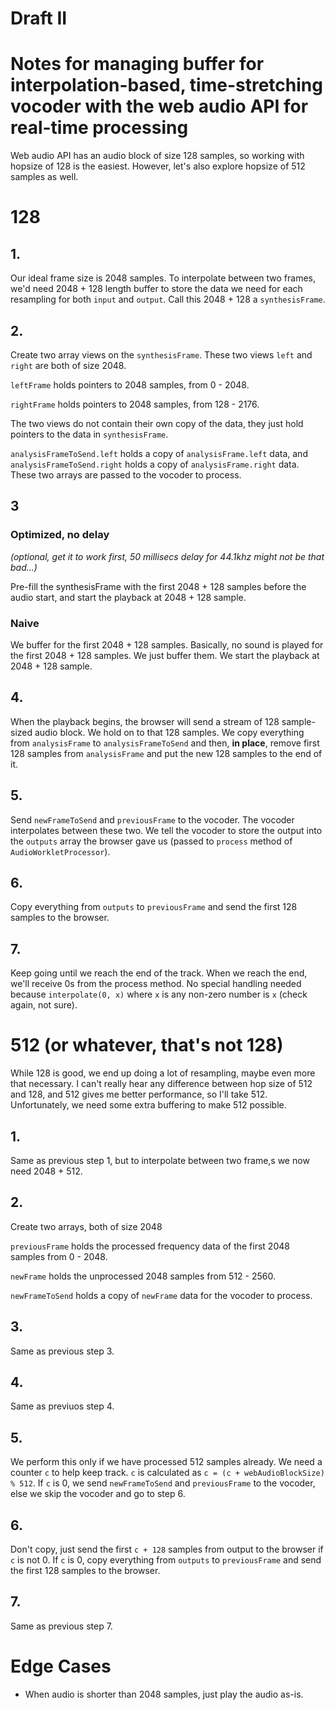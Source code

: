 # Draft II

# Notes for managing buffer for interpolation-based, time-stretching vocoder with the web audio API for real-time processing

Web audio API has an audio block of size 128 samples, so working with hopsize of 128 is the easiest. However, let's also explore hopsize of 512 samples as well.

# 128

## 1.

Our ideal frame size is 2048 samples. To interpolate between two frames, we'd need 2048 + 128 length buffer to store the data we need for each resampling for both `input` and `output`. Call this 2048 + 128 a `synthesisFrame`.

## 2.

Create two array views on the `synthesisFrame`. These two views `left` and `right` are both of size 2048.

`leftFrame` holds pointers to 2048 samples, from 0 - 2048. 

`rightFrame` holds pointers to 2048 samples, from 128 - 2176.

The two views do not contain their own copy of the data, they just hold pointers to the data in `synthesisFrame`.

`analysisFrameToSend.left` holds a copy of `analysisFrame.left` data, and `analysisFrameToSend.right` holds a copy of `analysisFrame.right` data. These two arrays are passed to the vocoder to process.

## 3 

### Optimized, no delay
_(optional, get it to work first, 50 millisecs delay for 44.1khz might not be that bad...)_

Pre-fill the synthesisFrame with the first 2048 + 128 samples before the audio start, and start the playback at 2048 + 128 sample.

### Naive

We buffer for the first 2048 + 128 samples. Basically, no sound is played for the first 2048 + 128 samples. We just buffer them. We start the playback at 2048 + 128 sample.

## 4.

When the playback begins, the browser will send a stream of 128 sample-sized audio block. We hold on to that 128 samples. We copy everything from `analysisFrame` to `analysisFrameToSend` and then, **in place**, remove first 128 samples from `analysisFrame` and put the new 128 samples to the end of it.

## 5. 

Send `newFrameToSend` and `previousFrame` to the vocoder. The vocoder interpolates between these two. We tell the vocoder to store the output into the `outputs` array the browser gave us (passed to `process` method of `AudioWorkletProcessor`).

## 6. 

Copy everything from `outputs` to `previousFrame` and send the first 128 samples to the browser.

## 7. 
Keep going until we reach the end of the track. When we reach the end, we'll receive 0s from the process method. No special handling needed because `interpolate(0, x)` where `x` is any non-zero number is `x` (check again, not sure).

# 512 (or whatever, that's not 128)

While 128 is good, we end up doing a lot of resampling, maybe even more that necessary. I can't really hear any difference between hop size of 512 and 128, and 512 gives me better performance, so I'll take 512. Unfortunately, we need some extra buffering to make 512 possible.

## 1.

Same as previous step 1, but to interpolate between two frame,s we now need 2048 + 512.

## 2.

Create two arrays, both of size 2048

`previousFrame` holds the processed frequency data of the first 2048 samples from 0 - 2048.
 
`newFrame` holds the unprocessed 2048 samples from 512 - 2560.

`newFrameToSend` holds a copy of `newFrame` data for the vocoder to process.

## 3.

Same as previous step 3.

## 4.

Same as previuos step 4. 

## 5.

We perform this only if we have processed 512 samples already. We need a counter `c` to help keep track. `c` is calculated as `c = (c + webAudioBlockSize) % 512`. If `c` is 0, we send `newFrameToSend` and `previousFrame` to the vocoder, else we skip the vocoder and go to step 6.

## 6.

Don't copy, just send the first `c + 128` samples from output to the browser if `c` is not 0. If `c` is 0, copy everything from `outputs` to `previousFrame` and send the first 128 samples to the browser.

## 7.

Same as previous step 7.


# Edge Cases

- When audio is shorter than 2048 samples, just play the audio as-is.







